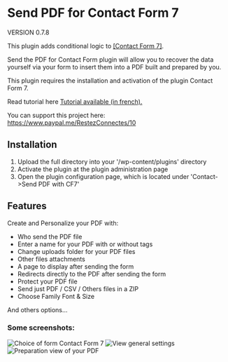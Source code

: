 # Send PDF for Contact Form 7

VERSION 0.7.8

This plugin adds conditional logic to <a href="https://wordpress.org/plugins/contact-form-7/">[Contact Form 7]</a>.

Send the PDF for Contact Form plugin will allow you to recover the data yourself via your form to insert them into a PDF built and prepared by you.

This plugin requires the installation and activation of the plugin Contact Form 7.

Read tutorial here <a href="https://restezconnectes.fr/tutoriel-wordpress-lextension-send-pdf-for-contact-form-7/">Tutorial available (in french).</a>

You can support this project here: <a href="https://www.paypal.me/RestezConnectes/10">https://www.paypal.me/RestezConnectes/10</a>

## Installation
1. Upload the full directory into your '/wp-content/plugins' directory
2. Activate the plugin at the plugin administration page
3. Open the plugin configuration page, which is located under 'Contact->Send PDF with CF7'

## Features

Create and Personalize your PDF with:

- Who send the PDF file
- Enter a name for your PDF with or without tags
- Change uploads folder for your PDF files
- Other files attachments
- A page to display after sending the form
- Redirects directly to the PDF after sending the form
- Protect your PDF file
- Send just PDF / CSV / Others files in a ZIP
- Choose Family Font & Size

And others options...

### Some screenshots:

![Choice of form Contact Form 7](https://madeby.restezconnectes.fr/plugins/images/send-pdf-for-contact-form-7/screenshot-1.png)
![View general settings](https://madeby.restezconnectes.fr/plugins/images/send-pdf-for-contact-form-7/screenshot-2.png)
![Preparation view of your PDF](https://madeby.restezconnectes.fr/images/plugins/send-pdf-for-contact-form-7/screenshot-3.png)
